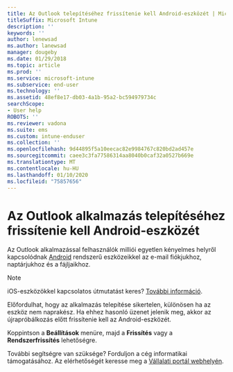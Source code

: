 ```yaml
---
title: Az Outlook telepítéséhez frissítenie kell Android-eszközét | Microsoft Docs
titleSuffix: Microsoft Intune
description: ''
keywords: ''
author: lenewsad
ms.author: lanewsad
manager: dougeby
ms.date: 01/29/2018
ms.topic: article
ms.prod: ''
ms.service: microsoft-intune
ms.subservice: end-user
ms.technology: ''
ms.assetid: 48ef8e17-db03-4a1b-95a2-bc594979734c
searchScope:
- User help
ROBOTS: ''
ms.reviewer: vadona
ms.suite: ems
ms.custom: intune-enduser
ms.collection: ''
ms.openlocfilehash: 9d44895f5a10eecac82e9984767c820bd2ad457e
ms.sourcegitcommit: caee3c3fa77586314aa8040b0caf32a0527b669e
ms.translationtype: MT
ms.contentlocale: hu-HU
ms.lasthandoff: 01/10/2020
ms.locfileid: "75857656"
---
```

# <a name="you-need-to-update-your-android-device-to-install-the-outlook-app"></a>Az Outlook alkalmazás telepítéséhez frissítenie kell Android-eszközét

Az Outlook alkalmazással felhasználók milliói egyetlen kényelmes helyről kapcsolódnak [Android](https://play.google.com/store/apps/details?id=com.microsoft.office.outlook) rendszerű eszközeikkel az e-mail fiókjukhoz, naptárjukhoz és a fájljaikhoz.

>[!NOTE]
> iOS-eszközökkel kapcsolatos útmutatást keres? [További információ](update-device-outlook-ios.md).

Előfordulhat, hogy az alkalmazás telepítése sikertelen, különösen ha az eszköz nem naprakész. Ha ehhez hasonló üzenet jelenik meg, akkor az újrapróbálkozás előtt frissítenie kell az Android-eszközét.

Koppintson a **Beállítások** menüre, majd a **Frissítés** vagy a **Rendszerfrissítés** lehetőségre.

További segítségre van szüksége? Forduljon a cég informatikai támogatásához. Az elérhetőségét keresse meg a [Vállalati portál webhelyén](https://go.microsoft.com/fwlink/?linkid=2010980).

